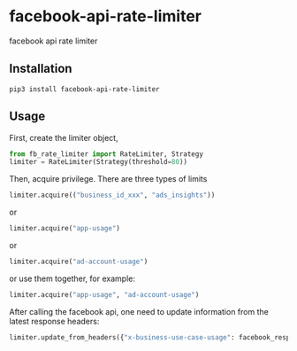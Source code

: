 # facebook-api-rate-limiter
facebook api rate limiter

## Installation

~~~
pip3 install facebook-api-rate-limiter
~~~

## Usage

First, create the limiter object,

```python
from fb_rate_limiter import RateLimiter, Strategy
limiter = RateLimiter(Strategy(threshold=80))
```

Then, acquire privilege. There are three types of limits

```python
limiter.acquire(("business_id_xxx", "ads_insights"))
```

or

```python
limiter.acquire("app-usage")
```

or

```python
limiter.acquire("ad-account-usage")
```

or use them together, for example:

```python
limiter.acquire("app-usage", "ad-account-usage")
```

After calling the facebook api, one need to update information from the latest response headers:

```python
limiter.update_from_headers({"x-business-use-case-usage": facebook_response.headers()})
```
